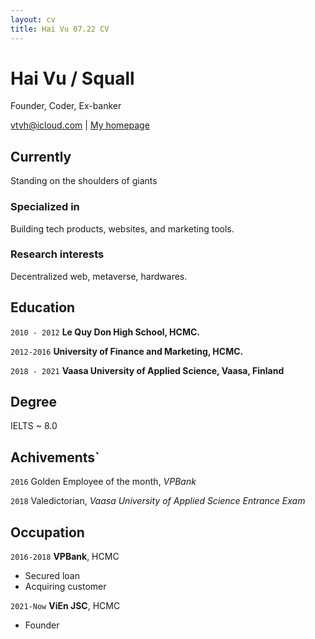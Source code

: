 ```yaml
---
layout: cv
title: Hai Vu 07.22 CV
---
```

# Hai Vu / Squall
Founder, Coder, Ex-banker

<div id="webaddress">
<a href="vtvh@icloud.com">vtvh@icloud.com</a>
| <a href="http://vtvh.me">My homepage</a>
</div>


## Currently

Standing on the shoulders of giants

### Specialized in

Building tech products, websites, and marketing tools.

### Research interests

Decentralized web, metaverse, hardwares.

## Education

`2010 - 2012`
__Le Quy Don High School, HCMC.__

`2012-2016`
__University of Finance and Marketing, HCMC.__

`2018 - 2021`
__Vaasa University of Applied Science, Vaasa, Finland__


## Degree

IELTS ~ 8.0


## Achivements`

`2016`
Golden Employee of the month, *VPBank*

`2018`
Valedictorian, *Vaasa University of Applied Science Entrance Exam*


## Occupation

`2016-2018`
__VPBank__, HCMC

- Secured loan
- Acquiring customer

`2021-Now`
__ViEn JSC__, HCMC

- Founder



<!-- ### Footer

Last updated: 13 July 2022 -->
